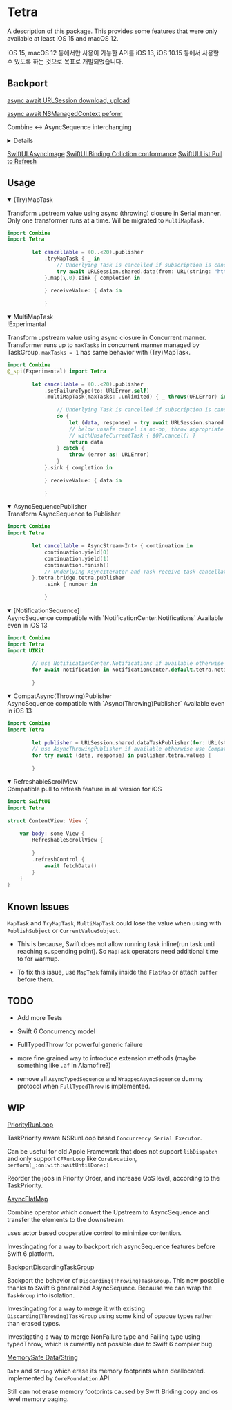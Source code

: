 # Tetra

A description of this package.
This provides some features that were only available at least iOS 15 and macOS 12.

iOS 15, macOS 12 등에서만 사용이 가능한 API를 iOS 13, iOS 10.15 등에서 사용할 수 있도록 하는 것으로 목표로 개발되었습니다.

## Backport
[async await URLSession download, upload](./Sources/Tetra/Concurrency/TetraExtension+URLSession.swift)
    
[async await NSManagedContext peform](./Sources/Tetra/Concurrency/CoreDataStack+Concurrency.swift)    

Combine <-> AsyncSequence interchanging 

<details closed>
    
[CompatAsyncPublisher](./Sources/Tetra/Combine/CompatAsyncPublisher.swift)
    
[CompatAsyncThrowingPublisher](./Sources/Tetra/Combine/CompatAsyncThrowingPublisher.swift)

[MapTask](./Sources/Tetra/Combine/Publishers+MapTask.swift)

[TryMapTask](./Sources/Tetra/Combine/Publishers+TryMapTask.swift)

[MultiMapTask](./Sources/Tetra/Combine/ExperimentalMapTask.swift)

</details>

[SwiftUI.AsyncImage](./Sources/Tetra/SwiftUI/AsyncImage+BackPort.swift)
[SwiftUI.Binding Collction conformance](./Sources/Tetra/SwiftUI/Binding+Collection.swift)
[SwiftUI.List Pull to Refresh](./Sources/Tetra/SwiftUI/RefreshableScrollView.swift)

## Usage
<details open>

  <summary>(Try)MapTask</summary>
  
  
  Transform upstream value using async (throwing) closure in Serial manner.
  Only one transformer runs at a time.
  Wil be migrated to `MultiMapTask`.
  
```swift
import Combine
import Tetra
        
        let cancellable = (0..<20).publisher
            .tryMapTask { _ in
                // Underlying Task is cancelled if subscription is cancelled before task completes.
                try await URLSession.shared.data(from: URL(string: "https://google.com")!)
            }.map(\.0).sink { completion in
                
            } receiveValue: { data in
                
            }

```
</details>

<details open>
    <summary>MultiMapTask</summary>
    !Experimantal
    
Transform upstream value using async closure in Concurrent manner.
Transformer runs up to `maxTasks` in concurrent manner managed by TaskGroup.
`maxTasks = 1` has same behavior with (Try)MapTask.
    
```swift
import Combine
@_spi(Experimental) import Tetra
        
        let cancellable = (0..<20).publisher
            .setFailureType(to: URLError.self)
            .multiMapTask(maxTasks: .unlimited) { _ throws(URLError) in
                
                // Underlying Task is cancelled if subscription is cancelled before task completes.
                do {
                    let (data, response) = try await URLSession.shared.data(from: URL(string: "https://google.com")!)
                    // below unsafe cancel is no-op, throw appropriate error to interrupt combine pipeline
                    // withUnsafeCurrentTask { $0?.cancel() }
                    return data
                } catch {
                    throw (error as! URLError)
                }
            }.sink { completion in
                
            } receiveValue: { data in
                
            }

```
</details>

<details open>
  <summary>AsyncSequencePublisher</summary>
  Transform AsyncSequence to Publisher
  
```swift
import Combine
import Tetra
        
        let cancellable = AsyncStream<Int> { continuation in
            continuation.yield(0)
            continuation.yield(1)
            continuation.finish()
            // Underlying AsyncIterator and Task receive task cancellation if subscription is cancelled.
        }.tetra.bridge.tetra.publisher
            .sink { number in
                
            }

```
</details>

<details open>
  <summary>[NotificationSequence]</summary>
  AsyncSequence compatible with `NotificationCenter.Notifications`
  Available even in iOS 13
  
```swift
import Combine
import Tetra
import UIKit
        
        // use NotificationCenter.Notifications if available otherwise use NotficationSequence under the hood
        for await notification in NotificationCenter.default.tetra.notifications(named: UIApplication.didFinishLaunchingNotification) {
            
        }
```
</details>

<details open>
  <summary>CompatAsync(Throwing)Publisher</summary>
  AsyncSequence compatible with `Async(Throwing)Publisher`
  Available even in iOS 13
  
```swift
import Combine
import Tetra
        
        let publisher = URLSession.shared.dataTaskPublisher(for: URL(string: "https://google.com")!)
        // use AsyncThrowingPublisher if available otherwise use CompatAsyncThrowingPublisher under the hood.
        for try await (data, response) in publisher.tetra.values {
            
        }
```
</details>

<details open>
  <summary>RefreshableScrollView</summary>
  Compatible pull to refresh feature in all version for iOS
  
```swift
import SwiftUI
import Tetra
        
struct ContentView: View {
    
    var body: some View {
        RefreshableScrollView {
            
        }
        .refreshControl {
            await fetchData()
        }
    }
}

```
</details>


## Known Issues

`MapTask` and `TryMapTask`, `MultiMapTask` could lose the value when using with `PublishSubject` or `CurrentValueSubject`.

- This is because, Swift does not allow running task inline(run task until reaching suspending point). So `MapTask` operators need additional time to for warmup.

- To fix this issue, use `MapTask` family inside the `FlatMap` or attach `buffer` before them.


## TODO

- Add more Tests

- Swift 6 Concurrency model

- FullTypedThrow for powerful generic failure

- more fine grained way to introduce extension methods (maybe something like `.af` in Alamofire?)

- remove all `AsyncTypedSequence` and `WrappedAsyncSequence` dummy protocol when `FullTypedThrow` is implemented.

## WIP

[PriorityRunLoop](./Sources/Tetra/Concurrency/PriorityRunLoop.swift)

TaskPriority aware NSRunLoop based `Concurrency Serial Executor`.

Can be useful for old Apple Framework that does not support `libDispatch` and only support `CFRunLoop` like `CoreLocation`, `perform(_:on:with:waitUntilDone:)`

Reorder the jobs in Priority Order, and increase QoS level, according to the TaskPriority.


[AsyncFlatMap](./Sources/Tetra/Combine/Publishers+AsyncFlatMap.swift)

Combine operator which convert the Upstream to AsyncSequence and transfer the elements to the downstream.

uses actor based cooperative control to minimize contention.

Investingating for a way to backport rich asyncSequence features before Swift 6 platform.


[BackportDiscardingTaskGroup](./Sources/BackportDiscardingTaskGroup/ThrowingTaskGroup.swift)

Backport the behavior of `Discarding(Throwing)TaskGroup`. This now possbile thanks to Swift 6 generalized AsyncSequnce. Because we can wrap the `TaskGroup` into isolation.

Investingating for a way to merge it with existing `Discarding(Throwing)TaskGroup` using some kind of opaque types rather than erased types.

Investigating a way to merge NonFailure type and Failing type using typedThrow, which is currently not possible due to Swift 6 compiler bug.


[MemorySafe Data/String](./Sources/Tetra/Foundation/PruneMemory.swift)

`Data` and `String` which erase its memory footprints when deallocated. implemented by `CoreFoundation` API.

Still can not erase memory footprints caused by Swift Briding copy and os level memory paging.
